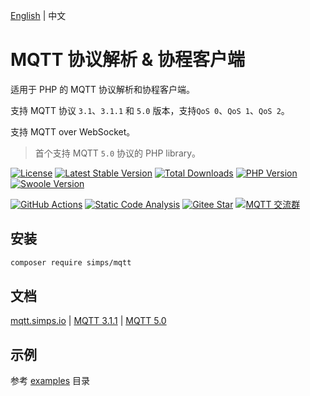 [English](./README.md) | 中文

# MQTT 协议解析 & 协程客户端

适用于 PHP 的 MQTT 协议解析和协程客户端。

支持 MQTT 协议 `3.1`、`3.1.1` 和 `5.0` 版本，支持`QoS 0`、`QoS 1`、`QoS 2`。

支持 MQTT over WebSocket。

> 首个支持 MQTT `5.0` 协议的 PHP library。

[![License](https://poser.pugx.org/simps/mqtt/license)](LICENSE)
[![Latest Stable Version](https://poser.pugx.org/simps/mqtt/v)](//packagist.org/packages/simps/mqtt)
[![Total Downloads](https://poser.pugx.org/simps/mqtt/downloads)](//packagist.org/packages/simps/mqtt)
[![PHP Version](https://img.shields.io/badge/php-%3E=7.1-blue.svg)](https://www.php.net)
[![Swoole Version](https://img.shields.io/badge/swoole-%3E=4.4.20-blue.svg)](https://github.com/swoole/swoole-src)

[![GitHub Actions](https://github.com/simps/mqtt/workflows/PHPUnit%20for%20MQTT/badge.svg)](https://github.com/simps/mqtt/actions)
[![Static Code Analysis](https://github.com/simps/mqtt/actions/workflows/phpstan.yml/badge.svg)](https://github.com/simps/mqtt/actions/workflows/phpstan.yml)
[![Gitee Star](https://gitee.com/phpmqtt/mqtt/badge/star.svg?theme=dark)](https://gitee.com/phpmqtt/mqtt/stargazers)
[![MQTT 交流群](https://img.shields.io/badge/QQ%E7%BE%A4-983679945-orange)](https://go.qq52o.me/qm/mqtt)

## 安装

```bash
composer require simps/mqtt
```

## 文档

[mqtt.simps.io](https://mqtt.simps.io) | [MQTT 3.1.1](http://docs.oasis-open.org/mqtt/mqtt/v3.1.1/mqtt-v3.1.1.html) | [MQTT 5.0](https://docs.oasis-open.org/mqtt/mqtt/v5.0/os/mqtt-v5.0-os.html)

## 示例

参考 [examples](./examples) 目录

